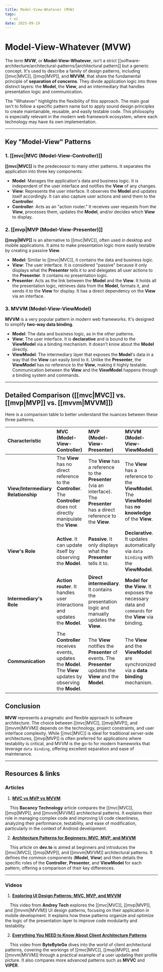 ```yaml
---
title: Model-View-Whatever (MVW)
tags:
  - ui
date: 2025-09-19
---
```

# Model-View-Whatever (MVW)

The term **MVW**, or **Model-View-Whatever**, isn't a strict [[software-architecture/architectural-patterns/|architectural pattern]] but a generic concept. It's used to describe a family of design patterns, including [[mvc|MVC]], [[mvp|MVP]], and **MVVM**, that share the fundamental principle of **separation of concerns**. They divide application logic into three distinct layers: the **Model**, the **View**, and an intermediary that handles presentation logic and communication.

The "Whatever" highlights the flexibility of this approach. The main goal isn't to follow a specific pattern name but to apply sound design principles to create maintainable, reusable, and easily testable code. This philosophy is especially relevant in the modern web framework ecosystem, where each technology may have its own implementation.

---

## Key "Model-View" Patterns

### 1. [[mvc|MVC (Model-View-Controller)]]
**[[mvc|MVC]]** is the predecessor to many other patterns. It separates the application into three key components:
* **Model**: Manages the application's data and business logic. It is independent of the user interface and notifies the **View** of any changes.
* **View**: Represents the user interface. It observes the **Model** and updates itself accordingly. It can also capture user actions and send them to the **Controller**.
* **Controller**: Acts as an "action router." It receives user requests from the **View**, processes them, updates the **Model**, and/or decides which **View** to display.

### 2. [[mvp|MVP (Model-View-Presenter)]]
**[[mvp|MVP]]** is an alternative to [[mvc|MVC]], often used in desktop and mobile applications. It aims to make presentation logic more easily testable by creating a passive **View**.
* **Model**: Similar to [[mvc|MVC]], it contains the data and business logic.
* **View**: The user interface. It is considered "passive" because it only displays what the **Presenter** tells it to and delegates all user actions to the **Presenter**. It contains no presentation logic.
* **Presenter**: Acts as the link between the **Model** and the **View**. It holds all the presentation logic, retrieves data from the **Model**, formats it, and sends it to the **View** for display. It has a direct dependency on the **View** via an interface.

### 3. MVVM (Model-View-ViewModel)
**MVVM** is a very popular pattern in modern web frameworks. It's designed to simplify **two-way data binding**.
* **Model**: The data and business logic, as in the other patterns.
* **View**: The user interface. It is **declarative** and is bound to the **ViewModel** via a binding mechanism. It doesn't know about the **Model** directly.
* **ViewModel**: The intermediary layer that exposes the **Model**'s data in a way that the **View** can easily bind to it. Unlike the **Presenter**, the **ViewModel** has no reference to the **View**, making it highly testable. Communication between the **View** and the **ViewModel** happens through a binding system and commands.

---

## Detailed Comparison ([[mvc|MVC]] vs. [[mvp|MVP]] vs. [[mvvm|MVVM]])

Here is a comparison table to better understand the nuances between these three patterns.

| Characteristic | MVC (Model-View-Controller) | MVP (Model-View-Presenter) | MVVM (Model-View-ViewModel) |
| :--- | :--- | :--- | :--- |
| **View/Intermediary Relationship** | The **View** has no direct reference to the **Controller**. The **Controller** does not directly manipulate the **View**. | The **View** has a reference to the **Presenter** (via an interface). The **Presenter** has a direct reference to the **View**. | The **View** has a reference to the **ViewModel**. The **ViewModel** has **no knowledge** of the **View**. |
| **View's Role** | **Active**. It can update itself by observing the **Model**. | **Passive**. It only displays what the **Presenter** tells it to. | **Declarative**. It updates automatically via `data binding` with the **ViewModel**. |
| **Intermediary's Role** | **Action router**. It handles user interactions and updates the **Model**. | **Direct intermediary**. It contains the presentation logic and manually updates the **View**. | **Model for the View**. It exposes the necessary data and `commands` for the **View** via binding. |
| **Communication** | The **Controller** receives events, updates the **Model**. The **View** updates by observing the **Model**. | The **View** notifies the **Presenter** of events. The **Presenter** updates the **View** and the **Model**. | The **View** and the **ViewModel** are synchronized via a **data binding** mechanism. |

## Conclusion

**MVW** represents a pragmatic and flexible approach to software architecture. The choice between [[mvc|MVC]], [[mvp|MVP]], and [[mvvm|MVVM]] depends on the technology, project constraints, and user interface complexity. While [[mvc|MVC]] is ideal for traditional server-side architectures, [[mvp|MVP]] is often preferred for applications where testability is critical, and MVVM is the go-to for modern frameworks that leverage `data binding`, offering excellent separation and ease of maintenance.

---

## **Resources & links**

### **Articles**

1.  **[MVC vs MVP vs MVVM](https://www.bacancytechnology.com/blog/mvc-vs-mvp-vs-mvvm)**

    This **Bacancy Technology** article compares the [[mvc|MVC]], [[mvp|MVP]], and [[mvvm|MVVM]] architectural patterns. It explains their role in managing complex code and improving UI code cleanliness, analyzing their performance, testability, and ease of modification, particularly in the context of Android development.

2.  **[Architecture Patterns for Beginners: MVC, MVP, and MVVM](https://dev.to/chiragagg5k/architecture-patterns-for-beginners-mvc-mvp-and-mvvm-2pe7)**

    This article on **dev.to** is aimed at beginners and introduces the [[mvc|MVC]], [[mvp|MVP]], and [[mvvm|MVVM]] architectural patterns. It defines the common components (**Model**, **View**) and then details the specific roles of the **Controller**, **Presenter**, and **ViewModel** for each pattern, offering a comparison of their key differences.

---

### **Videos**

1.  **[Exploring UI Design Patterns: MVC, MVP, and MVVM](https://www.youtube.com/watch?v=tm_paZsPsrI)**

    This video from **Andrey Tech** explores the [[mvc|MVC]], [[mvp|MVP]], and [[mvvm|MVVM]] UI design patterns, focusing on their application in mobile development. It explains how these patterns organize and optimize the logic of the presentation layer to improve code modularity and testability.

2.  **[Everything You NEED to Know About Client Architecture Patterns](https://www.youtube.com/watch?v=I5c7fBgvkNY)**

    This video from **ByteByteGo** dives into the world of client architectural patterns, covering the workings of [[mvc|MVC]], [[mvp|MVP]], and [[mvvm|MVVM]] through a practical example of a user updating their profile picture. It also compares more advanced patterns such as **MVVC** and **VIPER**.